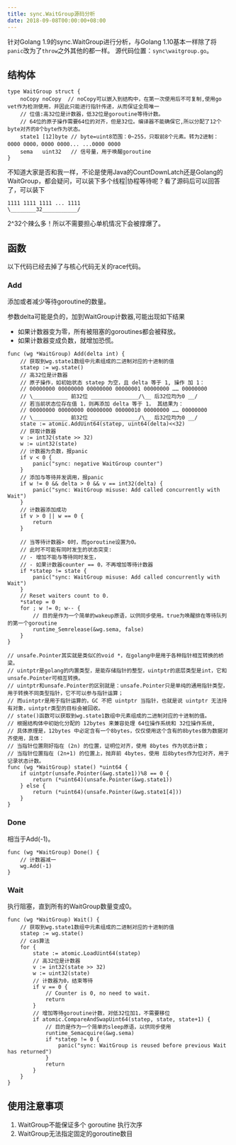```yaml
---
title: sync.WaitGroup源码分析
date: 2018-09-08T00:00:00+08:00
---
```

针对Golang 1.9的sync.WaitGroup进行分析，与Golang 1.10基本一样除了将`panic`改为了`throw`之外其他的都一样。
源代码位置：`sync\waitgroup.go`。  
## 结构体
```
type WaitGroup struct {
	noCopy noCopy  // noCopy可以嵌入到结构中，在第一次使用后不可复制,使用go vet作为检测使用，并因此只能进行指针传递，从而保证全局唯一
	// 位值:高32位是计数器，低32位是goroutine等待计数。
	// 64位的原子操作需要64位的对齐，但是32位。编译器不能确保它,所以分配了12个byte对齐的8个byte作为状态。
	state1 [12]byte // byte=uint8范围：0~255，只取前8个元素。转为2进制：0000 0000，0000 0000... ...0000 0000
	sema   uint32   // 信号量，用于唤醒goroutine
}
```
不知道大家是否和我一样，不论是使用Java的CountDownLatch还是Golang的WaitGroup，都会疑问，可以装下多个线程|协程等待呢？看了源码后可以回答了，可以装下
```
1111 1111 1111 ... 1111
\________32___________/
```
2^32个辣么多！所以不需要担心单机情况下会被撑爆了。
## 函数
以下代码已经去掉了与核心代码无关的race代码。
### Add
添加或者减少等待goroutine的数量。

参数delta可能是负的，加到WaitGroup计数器,可能出现如下结果
- 如果计数器变为零，所有被阻塞的goroutines都会被释放。
- 如果计数器变成负数，就增加恐慌。

```
func (wg *WaitGroup) Add(delta int) {
    // 获取到wg.state1数组中元素组成的二进制对应的十进制的值
	statep := wg.state()
	// 高32位是计数器
    // 原子操作，如初始状态 statep 为空，且 delta 等于 1, 操作 加 1：
    // 00000000 00000000 00000000 00000001 00000000 …… 00000000
    // \___________ 前32位 _______________/\__ 后32位均为0 __/
    // 若当前状态位存在值 1，则再添加 delta 等于 1， 其结果为：
    // 00000000 00000000 00000000 00000010 00000000 …… 00000000
    // \___________ 前32位 _______________/\__ 后32位均为0 __/
	state := atomic.AddUint64(statep, uint64(delta)<<32)
	// 获取计数器
	v := int32(state >> 32)
	w := uint32(state)
	// 计数器为负数，报panic
	if v < 0 {
		panic("sync: negative WaitGroup counter")
	}
	// 添加与等待并发调用，报panic
	if w != 0 && delta > 0 && v == int32(delta) {
		panic("sync: WaitGroup misuse: Add called concurrently with Wait")
	}
	// 计数器添加成功
	if v > 0 || w == 0 {
		return
	}

	// 当等待计数器> 0时，而goroutine设置为0。
	// 此时不可能有同时发生的状态突变:
	// - 增加不能与等待同时发生，
	// - 如果计数器counter == 0，不再增加等待计数器
	if *statep != state {
		panic("sync: WaitGroup misuse: Add called concurrently with Wait")
	}
	// Reset waiters count to 0.
	*statep = 0
	for ; w != 0; w-- {
		// 目的是作为一个简单的wakeup原语，以供同步使用。true为唤醒排在等待队列的第一个goroutine
		runtime_Semrelease(&wg.sema, false)
	}
}

```

```
// unsafe.Pointer其实就是类似C的void *，在golang中是用于各种指针相互转换的桥梁。
// uintptr是golang的内置类型，是能存储指针的整型，uintptr的底层类型是int，它和unsafe.Pointer可相互转换。
// uintptr和unsafe.Pointer的区别就是：unsafe.Pointer只是单纯的通用指针类型，用于转换不同类型指针，它不可以参与指针运算；
// 而uintptr是用于指针运算的，GC 不把 uintptr 当指针，也就是说 uintptr 无法持有对象，uintptr类型的目标会被回收。
// state()函数可以获取到wg.state1数组中元素组成的二进制对应的十进制的值。
// 根据结构体中初始化分配的 12bytes 来兼容处理 64位操作系统和 32位操作系统,
// 具体原理是，12bytes 中必定含有一个8bytes，仅仅使用这个含有的8bytes做为数据对齐使用，具体：
// 当指针位置刚好指在 (2n) 的位置，证明位对齐，使用 8bytes 作为状态计数；
// 当指针位置指在 (2n+1) 的位置上，抛弃前 4bytes，使用 后8bytes作为位对齐，用于记录状态计数。
func (wg *WaitGroup) state() *uint64 {
	if uintptr(unsafe.Pointer(&wg.state1))%8 == 0 {
		return (*uint64)(unsafe.Pointer(&wg.state1))
	} else {
		return (*uint64)(unsafe.Pointer(&wg.state1[4]))
	}
}
```
### Done
相当于Add(-1)。  
```
func (wg *WaitGroup) Done() {
    // 计数器减一
	wg.Add(-1)
}
```


### Wait
执行阻塞，直到所有的WaitGroup数量变成0。  
```
func (wg *WaitGroup) Wait() {
	// 获取到wg.state1数组中元素组成的二进制对应的十进制的值
	statep := wg.state()
	// cas算法
	for {
		state := atomic.LoadUint64(statep)
		// 高32位是计数器
		v := int32(state >> 32)
		w := uint32(state)
		// 计数器为0，结束等待
		if v == 0 {
			// Counter is 0, no need to wait.
			return
		}
		// 增加等待goroutine计数，对低32位加1，不需要移位
		if atomic.CompareAndSwapUint64(statep, state, state+1) {
			// 目的是作为一个简单的sleep原语，以供同步使用
			runtime_Semacquire(&wg.sema)
			if *statep != 0 {
				panic("sync: WaitGroup is reused before previous Wait has returned")
			}
			return
		}
	}
}
```

## 使用注意事项
1. WaitGroup不能保证多个 goroutine 执行次序
2. WaitGroup无法指定固定的goroutine数目




